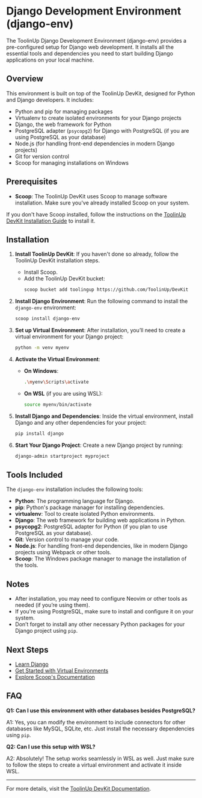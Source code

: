 # Django Development Environment (django-env)

The ToolinUp Django Development Environment (django-env) provides a pre-configured setup for Django web development. It installs all the essential tools and dependencies you need to start building Django applications on your local machine.

## Overview

This environment is built on top of the ToolinUp DevKit, designed for Python and Django developers. It includes:

- Python and pip for managing packages
- Virtualenv to create isolated environments for your Django projects
- Django, the web framework for Python
- PostgreSQL adapter (`psycopg2`) for Django with PostgreSQL (if you are using PostgreSQL as your database)
- Node.js (for handling front-end dependencies in modern Django projects)
- Git for version control
- Scoop for managing installations on Windows

## Prerequisites

- **Scoop**: The ToolinUp DevKit uses Scoop to manage software installation. Make sure you've already installed Scoop on your system.

If you don't have Scoop installed, follow the instructions on the [ToolinUp DevKit Installation Guide](https://www.toolingup.com) to install it.

## Installation

1. **Install ToolinUp DevKit**: If you haven't done so already, follow the ToolinUp DevKit installation steps.
   - Install Scoop.
   - Add the ToolinUp DevKit bucket:  
     ```bash
     scoop bucket add toolingup https://github.com/ToolinUp/DevKit
     ```

2. **Install Django Environment**:
   Run the following command to install the `django-env` environment:
   ```bash
   scoop install django-env
   ```

3. **Set up Virtual Environment**:
   After installation, you’ll need to create a virtual environment for your Django project:
   ```bash
   python -m venv myenv
   ```

4. **Activate the Virtual Environment**:
   - **On Windows**: 
     ```bash
     .\myenv\Scripts\activate
     ```
   - **On WSL** (if you are using WSL): 
     ```bash
     source myenv/bin/activate
     ```

5. **Install Django and Dependencies**:
   Inside the virtual environment, install Django and any other dependencies for your project:
   ```bash
   pip install django
   ```

6. **Start Your Django Project**:
   Create a new Django project by running:
   ```bash
   django-admin startproject myproject
   ```

## Tools Included

The `django-env` installation includes the following tools:

- **Python**: The programming language for Django.
- **pip**: Python's package manager for installing dependencies.
- **virtualenv**: Tool to create isolated Python environments.
- **Django**: The web framework for building web applications in Python.
- **psycopg2**: PostgreSQL adapter for Python (if you plan to use PostgreSQL as your database).
- **Git**: Version control to manage your code.
- **Node.js**: For handling front-end dependencies, like in modern Django projects using Webpack or other tools.
- **Scoop**: The Windows package manager to manage the installation of the tools.

## Notes

- After installation, you may need to configure Neovim or other tools as needed (if you’re using them).
- If you're using PostgreSQL, make sure to install and configure it on your system.
- Don’t forget to install any other necessary Python packages for your Django project using `pip`.

## Next Steps

- [Learn Django](https://www.djangoproject.com/start/)
- [Get Started with Virtual Environments](https://realpython.com/python-virtual-environments-a-primer/)
- [Explore Scoop's Documentation](https://scoop.sh/)

## FAQ

**Q1: Can I use this environment with other databases besides PostgreSQL?**

A1: Yes, you can modify the environment to include connectors for other databases like MySQL, SQLite, etc. Just install the necessary dependencies using `pip`.

**Q2: Can I use this setup with WSL?**

A2: Absolutely! The setup works seamlessly in WSL as well. Just make sure to follow the steps to create a virtual environment and activate it inside WSL.

---

For more details, visit the [ToolinUp DevKit Documentation](https://www.toolingup.com).